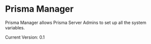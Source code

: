 Prisma Manager
=============

Prisma Manager allows Prisma Server Admins to set up all the system variables.

Current Version: 0.1
